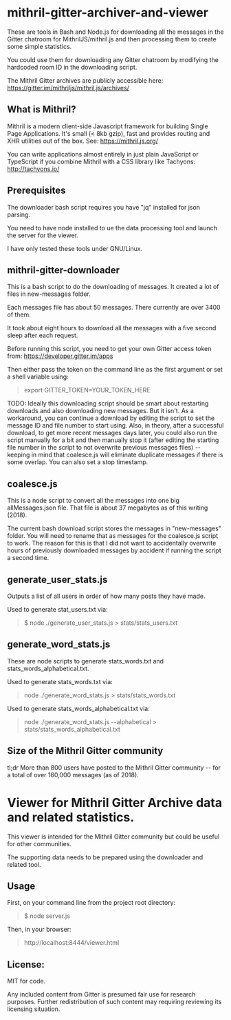 # mithril-gitter-archiver-and-viewer

These are tools in Bash and Node.js for downloading
all the messages in the Gitter chatroom for MithrilJS/mithril.js
and then processing them to create some simple statistics.

You could use them for downloading any Gitter chatroom
by modifying the hardcoded room ID in the downloading script.

The Mithril Gitter archives are publicly accessible here:
https://gitter.im/mithriljs/mithril.js/archives/

## What is Mithril?

Mithril is a modern client-side Javascript framework for building Single Page Applications.
It's small (< 8kb gzip), fast and provides routing and XHR utilities out of the box.
See: https://mithril.js.org/

You can write applications almost entirely in just plain JavaScript or TypeScript 
if you combine Mithril with a CSS library like Tachyons: http://tachyons.io/

## Prerequisites

The downloader bash script requires you have "jq" installed for json parsing.

You need to have node installed to ue the data processing tool and launch the server for the viewer.

I have only tested these tools under GNU/Linux.

## mithril-gitter-downloader

This is a bash script to do the downloading of messages.
It created a lot of files in new-messages folder.

Each messages file has about 50 messages.
There currently are over 3400 of them.

It took about eight hours to download all the messages with a five second sleep after each request.

Before running this script, you need to get your own Gitter access token from: https://developer.gitter.im/apps

Then either pass the token on the command line as the first argument or set a shell variable using: 
> export GITTER_TOKEN=YOUR_TOKEN_HERE

TODO: Ideally this downloading script should be smart about restarting downloads and also downloading new messages. But it isn't. As a workaround, you can continue a download by editing the script to set the message ID and file number to start using. Also, in theory, after a successful download, to get more recent messages days later, you could also run the script manually for a bit and then manually stop it (after editing the starting file number in the script to not overwrite previous messages files) -- keeping in mind that coalesce.js will eliminate duplicate messages if there is some overlap. You can also set a stop timestamp.

## coalesce.js

This is a node script to convert all the messages into one big allMessages.json file.
That file is about 37 megabytes as of this writing (2018).

The current bash download script stores the messages in "new-messages" folder.
You will need to rename that as messages for the coalesce.js script to work.
The reason for this is that I did not want to accidentally overwrite hours of previously downloaded
messages by accident if running the script a second time.

## generate_user_stats.js

Outputs a list of all users in order of how many posts they have made.

Used to generate stat_users.txt via:
> $ node ./generate_user_stats.js > stats/stats_users.txt

## generate_word_stats.js

These are node scripts to generate stats_words.txt and stats_words_alphabetical.txt.

Used to generate stats_words.txt via:
> node ./generate_word_stats.js > stats/stats_words.txt

Used to generate stats_words_alphabetical.txt via:
> node ./generate_word_stats.js --alphabetical > stats/stats_words_alphabetical.txt

## Size of the Mithril Gitter community

tl;dr More than 800 users have posted to the Mithril Gitter community -- for a total of over 160,000 messages (as of 2018).

# Viewer for Mithril Gitter Archive data and related statistics.

This viewer is intended for the Mithril Gitter community but could be useful for other communities.

The supporting data needs to be prepared using the downloader and related tool.

## Usage

First, on your command line from the project root directory:
> $ node server.js

Then, in your browser:
> http://localhost:8444/viewer.html

## License:

MIT for code.

Any included content from Gitter is presumed fair use for research purposes.
Further redistribution of such content may requiring reviewing its licensing situation.
